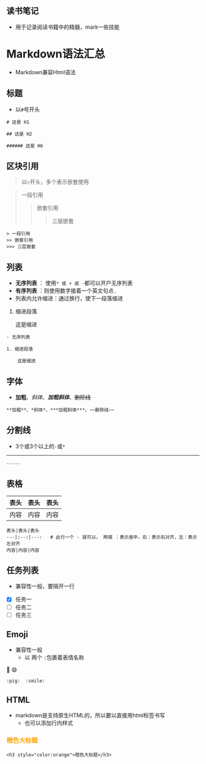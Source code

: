 ## 读书笔记
- 用于记录阅读书籍中的精髓，mark一些技能

# Markdown语法汇总

* Markdown兼容Html语法

## 标题
* 以`#`号开头
```
# 这是 H1

## 这是 H2

###### 这是 H6
```

## 区块引用
> 以`>`开头，多个表示嵌套使用

> 一段引用
>> 嵌套引用
>>> 三层嵌套

```
> 一段引用
>> 嵌套引用
>>> 三层嵌套
```

## 列表
* **无序列表** ： 使用`* 或 + 或 -`都可以开户无序列表
* **有序列表** ：则使用数字接着一个英文句点`.`
* 列表内允许缩进：通过换行，使下一段落缩进
1. 缩进段落

    这是缩进
```
- 无序列表

1. 缩进段落

    这是缩进
```

## 字体
- **加粗**、*斜体*、***加粗斜体***、~~删除线~~
```
**加粗**、*斜体*、***加粗斜体***、~~删除线~~
```

## 分割线
* 3个或3个以上的`-`或`*`

-----

```
-----
```

## 表格

表头|表头|表头
---|:--:|---:
内容|内容|内容

```
表头|表头|表头
---|:--:|---:   # 此行一个 - 就可以， 两端 ：表示居中，右：表示右对齐，左：表示左对齐
内容|内容|内容
```

## 任务列表

- 兼容性一般，要隔开一行

- [x] 任务一
- [ ] 任务二
- [ ] 任务三

## Emoji
- 兼容性一般
    - 以 两个 `:`包裹着表情名称

:pig:  :smile:

```
:pig:  :smile:
```

## HTML

- markdown是支持原生HTML的，所以要以直接用html标签书写
    - 也可以添加行内样式

<h3 style="color:orange">橙色大标题</h3>

```
<h3 style="color:orange">橙色大标题</h3>
```

